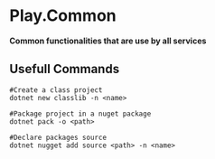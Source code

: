 # Play.Common

**Common functionalities that are use by all services**

## Usefull Commands

```pwsh
#Create a class project
dotnet new classlib -n <name>

#Package project in a nuget package
dotnet pack -o <path>

#Declare packages source
dotnet nugget add source <path> -n <name>
```
